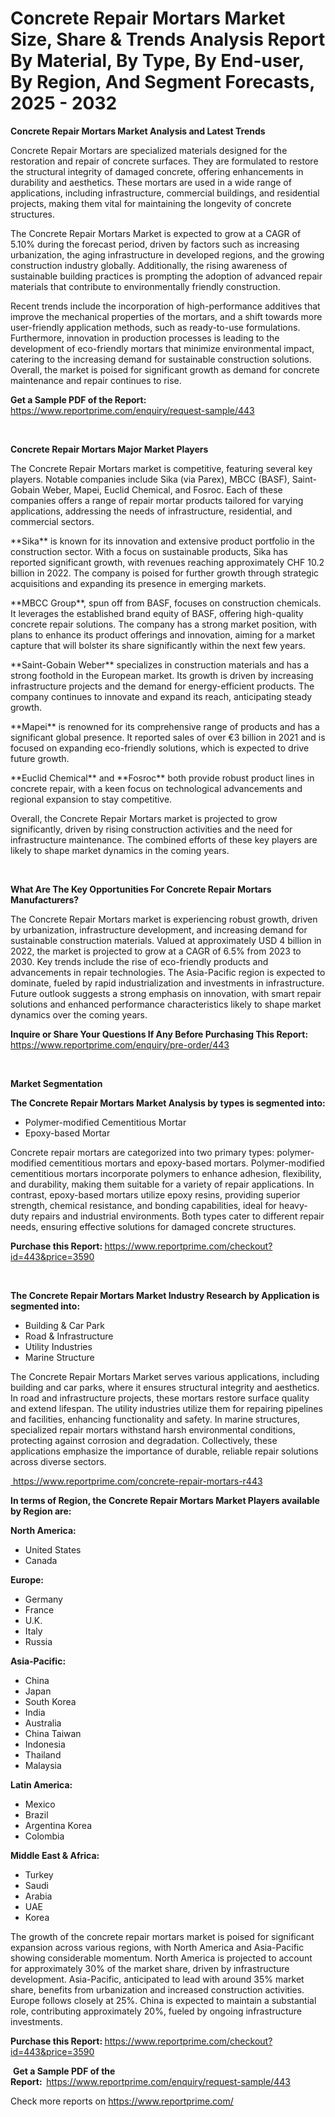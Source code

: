 <p><h1>Concrete Repair Mortars Market Size, Share & Trends Analysis Report By Material, By Type, By End-user, By Region, And Segment Forecasts, 2025 - 2032</h1></p><p><strong>Concrete Repair Mortars Market Analysis and Latest Trends</strong></p>
<p><p>Concrete Repair Mortars are specialized materials designed for the restoration and repair of concrete surfaces. They are formulated to restore the structural integrity of damaged concrete, offering enhancements in durability and aesthetics. These mortars are used in a wide range of applications, including infrastructure, commercial buildings, and residential projects, making them vital for maintaining the longevity of concrete structures.</p><p>The Concrete Repair Mortars Market is expected to grow at a CAGR of 5.10% during the forecast period, driven by factors such as increasing urbanization, the aging infrastructure in developed regions, and the growing construction industry globally. Additionally, the rising awareness of sustainable building practices is prompting the adoption of advanced repair materials that contribute to environmentally friendly construction.</p><p>Recent trends include the incorporation of high-performance additives that improve the mechanical properties of the mortars, and a shift towards more user-friendly application methods, such as ready-to-use formulations. Furthermore, innovation in production processes is leading to the development of eco-friendly mortars that minimize environmental impact, catering to the increasing demand for sustainable construction solutions. Overall, the market is poised for significant growth as demand for concrete maintenance and repair continues to rise.</p></p>
<p><strong>Get a Sample PDF of the Report:&nbsp;</strong> <a href="https://www.reportprime.com/enquiry/request-sample/443?utm_campaign=1891&utm_medium=2&utm_source=Github&utm_content=ia&utm_term=18032025&utm_id=concrete-repair-mortars">https://www.reportprime.com/enquiry/request-sample/443</a></p>
<p>&nbsp;</p>
<p><strong>Concrete Repair Mortars Major Market Players</strong></p>
<p><p>The Concrete Repair Mortars market is competitive, featuring several key players. Notable companies include Sika (via Parex), MBCC (BASF), Saint-Gobain Weber, Mapei, Euclid Chemical, and Fosroc. Each of these companies offers a range of repair mortar products tailored for varying applications, addressing the needs of infrastructure, residential, and commercial sectors.</p><p>**Sika** is known for its innovation and extensive product portfolio in the construction sector. With a focus on sustainable products, Sika has reported significant growth, with revenues reaching approximately CHF 10.2 billion in 2022. The company is poised for further growth through strategic acquisitions and expanding its presence in emerging markets.</p><p>**MBCC Group**, spun off from BASF, focuses on construction chemicals. It leverages the established brand equity of BASF, offering high-quality concrete repair solutions. The company has a strong market position, with plans to enhance its product offerings and innovation, aiming for a market capture that will bolster its share significantly within the next few years.</p><p>**Saint-Gobain Weber** specializes in construction materials and has a strong foothold in the European market. Its growth is driven by increasing infrastructure projects and the demand for energy-efficient products. The company continues to innovate and expand its reach, anticipating steady growth.</p><p>**Mapei** is renowned for its comprehensive range of products and has a significant global presence. It reported sales of over €3 billion in 2021 and is focused on expanding eco-friendly solutions, which is expected to drive future growth.</p><p>**Euclid Chemical** and **Fosroc** both provide robust product lines in concrete repair, with a keen focus on technological advancements and regional expansion to stay competitive.</p><p>Overall, the Concrete Repair Mortars market is projected to grow significantly, driven by rising construction activities and the need for infrastructure maintenance. The combined efforts of these key players are likely to shape market dynamics in the coming years.</p></p>
<p>&nbsp;</p>
<p><strong>What Are The Key Opportunities For Concrete Repair Mortars Manufacturers?</strong></p>
<p><p>The Concrete Repair Mortars market is experiencing robust growth, driven by urbanization, infrastructure development, and increasing demand for sustainable construction materials. Valued at approximately USD 4 billion in 2022, the market is projected to grow at a CAGR of 6.5% from 2023 to 2030. Key trends include the rise of eco-friendly products and advancements in repair technologies. The Asia-Pacific region is expected to dominate, fueled by rapid industrialization and investments in infrastructure. Future outlook suggests a strong emphasis on innovation, with smart repair solutions and enhanced performance characteristics likely to shape market dynamics over the coming years.</p></p>
<p><strong>Inquire or Share Your Questions If Any Before Purchasing This Report:</strong> <a href="https://www.reportprime.com/enquiry/pre-order/443?utm_campaign=1891&utm_medium=2&utm_source=Github&utm_content=ia&utm_term=18032025&utm_id=concrete-repair-mortars">https://www.reportprime.com/enquiry/pre-order/443</a></p>
<p>&nbsp;</p>
<p><strong>Market Segmentation</strong></p>
<p><strong>The Concrete Repair Mortars Market Analysis by types is segmented into:</strong></p>
<p><ul><li>Polymer-modified Cementitious Mortar</li><li>Epoxy-based Mortar</li></ul></p>
<p><p>Concrete repair mortars are categorized into two primary types: polymer-modified cementitious mortars and epoxy-based mortars. Polymer-modified cementitious mortars incorporate polymers to enhance adhesion, flexibility, and durability, making them suitable for a variety of repair applications. In contrast, epoxy-based mortars utilize epoxy resins, providing superior strength, chemical resistance, and bonding capabilities, ideal for heavy-duty repairs and industrial environments. Both types cater to different repair needs, ensuring effective solutions for damaged concrete structures.</p></p>
<p><strong>Purchase this Report:&nbsp;</strong><a href="https://www.reportprime.com/checkout?id=443&price=3590&utm_campaign=1891&utm_medium=2&utm_source=Github&utm_content=ia&utm_term=18032025&utm_id=concrete-repair-mortars">https://www.reportprime.com/checkout?id=443&price=3590</a></p>
<p>&nbsp;</p>
<p><strong>The Concrete Repair Mortars Market Industry Research by Application is segmented into:</strong></p>
<p><ul><li>Building & Car Park</li><li>Road & Infrastructure</li><li>Utility Industries</li><li>Marine Structure</li></ul></p>
<p><p>The Concrete Repair Mortars Market serves various applications, including building and car parks, where it ensures structural integrity and aesthetics. In road and infrastructure projects, these mortars restore surface quality and extend lifespan. The utility industries utilize them for repairing pipelines and facilities, enhancing functionality and safety. In marine structures, specialized repair mortars withstand harsh environmental conditions, protecting against corrosion and degradation. Collectively, these applications emphasize the importance of durable, reliable repair solutions across diverse sectors.</p></p>
<p><a href="https://www.reportprime.com/concrete-repair-mortars-r443?utm_campaign=1891&utm_medium=2&utm_source=Github&utm_content=ia&utm_term=18032025&utm_id=concrete-repair-mortars">&nbsp;https://www.reportprime.com/concrete-repair-mortars-r443</a></p>
<p><strong>In terms of Region, the Concrete Repair Mortars Market Players available by Region are:</strong></p>
<p>
    <p> <strong> North America: </strong>
        <ul>
            <li>United States</li>
            <li>Canada</li>
        </ul>
        </p> 
    <p> <strong> Europe: </strong>
        <ul>
            <li>Germany</li>
            <li>France</li>
            <li>U.K.</li>
            <li>Italy</li>
            <li>Russia</li>
        </ul>
        </p> 
    <p> <strong> Asia-Pacific: </strong>
        <ul>
            <li>China</li>
            <li>Japan</li>
            <li>South Korea</li>
            <li>India</li>
            <li>Australia</li>
            <li>China Taiwan</li>
            <li>Indonesia</li>
            <li>Thailand</li>
            <li>Malaysia</li>
        </ul>
        </p> 
    <p> <strong> Latin America: </strong>
        <ul>
            <li>Mexico</li>
            <li>Brazil</li>
            <li>Argentina Korea</li>
            <li>Colombia</li>
        </ul>
        </p> 
    <p> <strong> Middle East & Africa: </strong>
        <ul>
            <li>Turkey</li>
            <li>Saudi</li>
            <li>Arabia</li>
            <li>UAE</li>
            <li>Korea</li>
        </ul>
    </p>
    </p>
<p><p>The growth of the concrete repair mortars market is poised for significant expansion across various regions, with North America and Asia-Pacific showing considerable momentum. North America is projected to account for approximately 30% of the market share, driven by infrastructure development. Asia-Pacific, anticipated to lead with around 35% market share, benefits from urbanization and increased construction activities. Europe follows closely at 25%. China is expected to maintain a substantial role, contributing approximately 20%, fueled by ongoing infrastructure investments.</p></p>
<p><strong>Purchase this Report: </strong><a href="https://www.reportprime.com/checkout?id=443&price=3590&utm_campaign=1891&utm_medium=2&utm_source=Github&utm_content=ia&utm_term=18032025&utm_id=concrete-repair-mortars">https://www.reportprime.com/checkout?id=443&price=3590</a></p>
<p>&nbsp;<strong>Get a Sample PDF of the Report:&nbsp;&nbsp;</strong><a href="https://www.reportprime.com/enquiry/request-sample/443?utm_campaign=1891&utm_medium=2&utm_source=Github&utm_content=ia&utm_term=18032025&utm_id=concrete-repair-mortars">https://www.reportprime.com/enquiry/request-sample/443</a></p>
<p><strong></strong></p>
<p>Check more reports on <a href="https://www.reportprime.com/?utm_campaign=1891&utm_medium=2&utm_source=Github&utm_content=ia&utm_term=18032025&utm_id=concrete-repair-mortars">https://www.reportprime.com/</a></p>